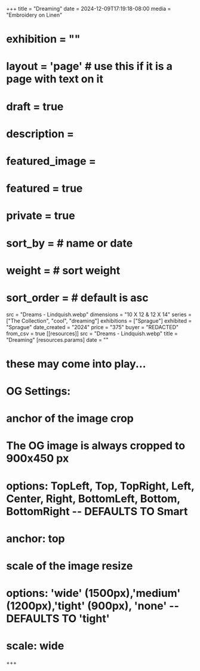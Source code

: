+++
title = "Dreaming"
date = 2024-12-09T17:19:18-08:00
media = "Embroidery on Linen"
# exhibition = ""
# layout = 'page' # use this if it is a page with text on it
# draft = true
# description = 
# featured_image = 
# featured = true
# private = true
# sort_by = # name or date
# weight = # sort weight
# sort_order = # default is asc
src = "Dreams - Lindquish.webp"
dimensions = "10 X 12 & 12 X 14"
  series = ["The Collection", "cool", "dreaming"]
    exhibitions = ["Sprague"]
  exhibited = "Sprague"
date_created = "2024"
price = "375"
buyer = "REDACTED"
from_csv = true
[[resources]]
  src = "Dreams - Lindquish.webp"
  title = "Dreaming"
  [resources.params]
  date = ""

# these may come into play...
# OG Settings:
# anchor of the image crop 
#   The OG image is always cropped to 900x450 px
#   options: TopLeft, Top, TopRight, Left, Center, Right, BottomLeft, Bottom, BottomRight -- DEFAULTS TO Smart
# anchor: top
# scale of the image resize 
#   options: 'wide' (1500px),'medium' (1200px),'tight' (900px), 'none' -- DEFAULTS TO 'tight'
# scale: wide 
+++